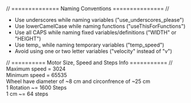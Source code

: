 // ============== Naming Conventions =============== //<br />
- Use underscores while naming variables ("use_underscores_please")<br />
- Use lowerCamelCase while naming functions ("useThisForFunctions")<br />
- Use all CAPS while naming fixed variables/definitions ("WIDTH" or "HEIGHT")<br />
- Use temp_ while naming temporary variables ("temp_speed")<br />
- Avoid using one or two letter variables ("velocity" instead of "v")<br />

// ========== Motor Size, Speed and Steps Info =========== //<br />
Maximum speed = 3024<br />
Minimum speed = 65535<br />
Wheel have diameter of ~8 cm and circonfrence of ~25 cm<br />
1 Rotation ~= 1600 Steps<br />
1 cm ~= 64 steps<br />
